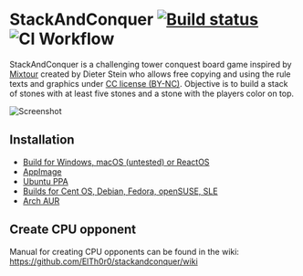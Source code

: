 # StackAndConquer [![Build status](https://ci.appveyor.com/api/projects/status/7dluq45hv378t1t9/branch/main?svg=true)](https://ci.appveyor.com/project/ElTh0r0/stackandconquer/branch/main) ![CI Workflow](https://github.com/ElTh0r0/stackandconquer/actions/workflows/ci.yml/badge.svg)
StackAndConquer is a challenging tower conquest board game inspired by [Mixtour](https://spielstein.com/games/mixtour) created by Dieter Stein who allows free copying and using the rule texts and graphics under [CC license (BY-NC)](https://creativecommons.org/licenses/by-nc/4.0/). Objective is to build a stack of stones with at least five stones and a stone with the players color on top.

![Screenshot](https://user-images.githubusercontent.com/26674558/123553370-16e52f80-d77b-11eb-9b02-3a06410ec87a.png)


## Installation
* [Build for Windows, macOS (untested) or ReactOS](https://github.com/ElTh0r0/stackandconquer/releases)
* [AppImage](https://download.opensuse.org/repositories/home:/ElThoro/AppImage/StackAndConquer-latest-x86_64.AppImage)
* [Ubuntu PPA](https://launchpad.net/~elthoro/+archive/stackandconquer)
* [Builds for Cent OS, Debian, Fedora, openSUSE, SLE](http://software.opensuse.org/download.html?project=home%3AElThoro&package=stackandconquer)
* [Arch AUR](https://aur.archlinux.org/packages/stackandconquer/)

## Create CPU opponent
Manual for creating CPU opponents can be found in the wiki: https://github.com/ElTh0r0/stackandconquer/wiki
